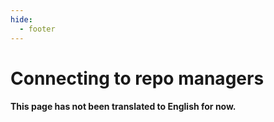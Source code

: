 ```yaml
---
hide:
  - footer
---
```


# Connecting to repo managers

#### This page has not been translated to English for now.
